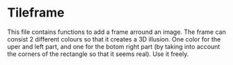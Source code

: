 Tileframe
=========

This file contains functions to add a frame arround an image. The frame can consist 2 different colours so that it creates a 3D illusion. One color for the uper and left part, and one for the botom right part (by taking into account the corners of the rectangle so that it seems real). Use it freely.

